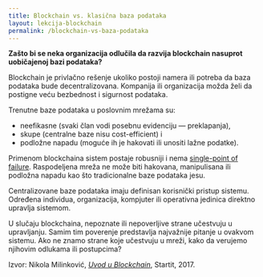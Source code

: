 ```yaml
---
title: Blockchain vs. klasična baza podataka
layout: lekcija-blockchain
permalink: /blockchain-vs-baza-podataka
---
```


**Zašto bi se neka organizacija odlučila da razvija blockchain nasuprot uobičajenoj bazi podataka?**

Blockchain je privlačno rešenje ukoliko postoji namera ili potreba da baza podataka bude decentralizovana. Kompanija ili organizacija možda želi da postigne veću bezbednost i sigurnost podataka.

Trenutne baze podataka u poslovnim mrežama su:
- neefikasne (svaki član vodi posebnu evidenciju — preklapanja),
- skupe (centralne baze nisu cost-efficient) i
- podložne napadu (moguće ih je hakovati ili unositi lažne podatke).

Primenom blockchaina sistem postaje robusniji i nema [single-point of failure](https://en.wikipedia.org/wiki/Single_point_of_failure). Raspodeljena mreža ne može biti hakovana, manipulisana ili podložna napadu kao što tradicionalne baze podataka jesu.

Centralizovane baze podataka imaju definisan korisnički pristup sistemu. Određena individua, organizacija, kompjuter ili operativna jedinica direktno upravlja sistemom.

U slučaju blockchaina, nepoznate ili nepoverljive strane učestvuju u upravljanju. Samim tim poverenje predstavlja najvažnije pitanje u ovakvom sistemu. Ako ne znamo strane koje učestvuju u mreži, kako da verujemo njihovim odlukama ili postupcima?


Izvor: Nikola Milinković, *[Uvod u Blockchain](https://startit.rs/uvod-u-blockchain/)*, Startit, 2017.
